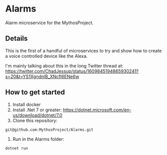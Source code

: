 # Alarms

Alarm microservice for the MythosProject.

## Details

This is the first of a handful of microservices to try and show how to create a voice controlled device like the Alexa.

I'm mainly talking about this in the long Twitter thread at: <https://twitter.com/ChadJessup/status/1609845194865930241?s=20&t=YS1XgndnlB_XNcfl6ENe6w>

## How to get started

1. Install docker
1. Install .Net 7 or greater: <https://dotnet.microsoft.com/en-us/download/dotnet/7.0>
1. Clone this repository:

```text
git@github.com:MythosProject/Alarms.git
```

1. Run in the Alarms folder:

```text
dotnet run
```
